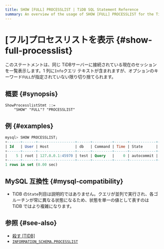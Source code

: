 ```yaml
---
title: SHOW [FULL] PROCESSLIST | TiDB SQL Statement Reference
summary: An overview of the usage of SHOW [FULL] PROCESSLIST for the TiDB database.
---
```


# [フル]プロセスリストを表示 {#show-full-processlist}

このステートメントは、同じ TiDBサーバーに接続されている現在のセッションを一覧表示します。1 列に`Info`クエリ テキストが含まれますが、オプションのキーワード`FULL`が指定されていない限り切り捨てられます。

## 概要 {#synopsis}

```ebnf+diagram
ShowProcesslistStmt ::=
    "SHOW" "FULL"? "PROCESSLIST"
```

## 例 {#examples}

```sql
mysql> SHOW PROCESSLIST;
+------+------+-----------------+------+---------+------+------------+------------------+
| Id   | User | Host            | db   | Command | Time | State      | Info             |
+------+------+-----------------+------+---------+------+------------+------------------+
|    5 | root | 127.0.0.1:45970 | test | Query   |    0 | autocommit | SHOW PROCESSLIST |
+------+------+-----------------+------+---------+------+------------+------------------+
1 rows in set (0.00 sec)
```

## MySQL 互換性 {#mysql-compatibility}

-   TiDB の`State`列目は説明的ではありません。クエリが並列で実行され、各ゴルーチンが常に異なる状態になるため、状態を単一の値として表すのは TiDB ではより複雑になります。

## 参照 {#see-also}

-   [殺す [TIDB]](/sql-statements/sql-statement-kill.md)
-   [`INFORMATION_SCHEMA.PROCESSLIST`](/information-schema/information-schema-processlist.md)
